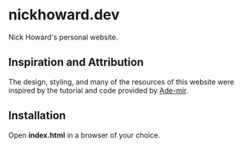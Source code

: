 # nickhoward.dev


Nick Howard's personal website.


## Inspiration and Attribution

The design, styling, and many of the resources of this website were inspired by the tutorial and code provided by [Ade-mir](https://github.com/Ade-mir/). 

## Installation

Open **index.html** in a browser of your choice.
